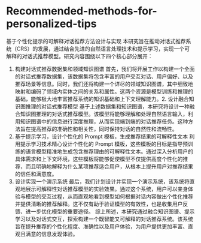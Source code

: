 # Recommended-methods-for-personalized-tips
基于个性化提示的可解释对话推荐方法设计与实现
本研究旨在推动对话式推荐系统（CRS）的发展，通过结合先进的自然语言处理技术和提示学习，实现一个可解释的对话式推荐模型。研究内容围绕以下四个核心部分展开：
1. 构建对话式推荐数据集和领域知识图谱
首先，我们将开展工作以构建一个全面的对话式推荐数据集，该数据集将包含丰富的用户交互对话、用户偏好、以及推荐场景等信息。同时，我们还将构建一个详尽的领域知识图谱，其中细致地映射和编码了领域内实体之间的关系和属性。这两个资源是模型训练和推理的基础，能够极大地丰富推荐系统的知识基础和上下文理解能力。2. 设计融合知识图推理的对话式推荐模型
基于上述数据集和知识图谱，本研究将设计一种融合知识图推理的对话式推荐模型。该模型将能够理解和处理自然语言输入，利用知识图谱中的信息进行深度推理，从而实现端到端的对话推荐任务。这种方法旨在提高推荐的准确性和相关性，同时保持对话的自然性和流畅性。
3. 基于提示学习，设计个性化的 Prompt 模板，生成推荐结果的可解释性文本
利用提示学习技术精心设计个性化的 Prompt 模板，这些模板的目标是指导预训练的语言模型精准地生成包含推荐理由的可解释性文本。通过深入分析用户的具体需求和上下文环境，这些模板将能够促使模型不仅提供高度个性化的推荐，而且明确地解释为什么某项推荐适合用户，从根本上提升用户对推荐结果的信任和满意度。
4. 设计实现一个演示系统
最后，我们计划设计并实现一个演示系统，该系统将直观地展示可解释性对话推荐模型的实验效果。通过这个系统，用户可以亲身体验与模型的交互过程，从而直观地看到模型如何根据对话内容做出个性化推荐并提供清晰的推荐解释。这不仅有助于验证模型的有效性，也是收集用户反馈、进一步优化模型的重要途径。
综上所述，本研究通过融合知识图谱、提示学习以及对话式交互，探索构建一个既智能又可解释的对话推荐系统。该系统旨在提升推荐的个性化程度、准确性以及用户体验，为用户提供更加丰富、直观且满意的信息发现体验。
